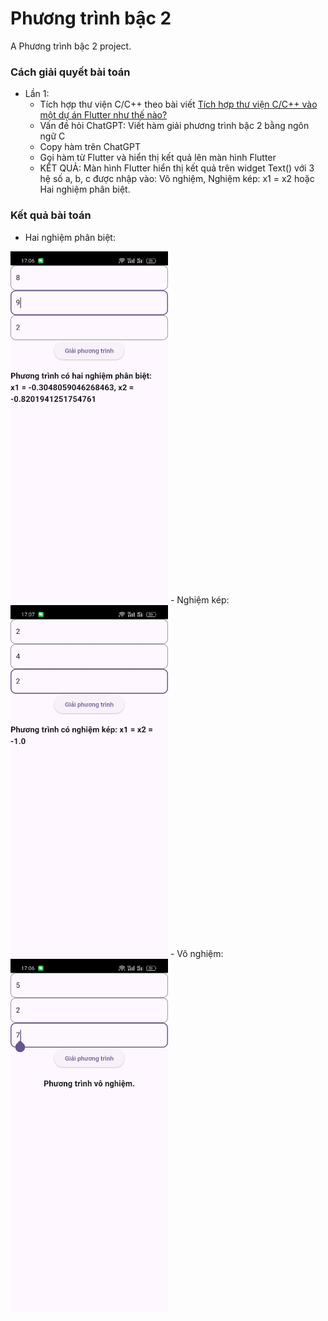 # Phương trình bậc 2

A Phương trình bậc 2 project.

### Cách giải quyết bài toán
- Lần 1: 
    - Tích hợp thư viện C/C++ theo bài viết [Tích hợp thư viện C/C++ vào một dự án Flutter như thế nào?](https://viblo.asia/p/tich-hop-thu-vien-cc-vao-mot-du-an-flutter-nhu-the-nao-V3m5WmE7ZO7)
    - Vấn đề hỏi ChatGPT: Viết hàm giải phương trình bậc 2 bằng ngôn ngữ C
    - Copy hàm trên ChatGPT
    - Gọi hàm từ Flutter và hiển thị kết quả lên màn hình Flutter
    - KẾT QUẢ: Màn hình Flutter hiển thị kết quả trên widget Text() với 3 hệ số a, b, c được nhập vào: Vô nghiệm, Nghiệm kép: x1 = x2 hoặc Hai nghiệm phân biệt.
### Kết quả bài toán
- Hai nghiệm phân biệt:
<img src="images/hai-nghiem-phan-biet.jpg" width="50%" height="50%">
- Nghiệm kép:
<img src="images/nghiem-kep.jpg" width="50%" height="50%">
- Vô nghiệm:
<img src="images/vo-nghiem.jpg" width="50%" height="50%">